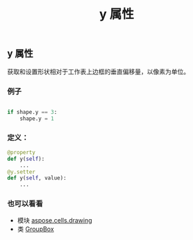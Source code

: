 ﻿---
title: y 属性
second_title: Aspose.Cells for Python via .NET API 参考文献
description:
type: docs
weight: 1240
url: /zh/python-net/aspose.cells.drawing/groupbox/y/
is_root: false
---
## y 属性

获取和设置形状相对于工作表上边框的垂直偏移量，以像素为单位。

### 例子

```python

if shape.y == 3:
    shape.y = 1

```
### 定义：
```python
@property
def y(self):
    ...
@y.setter
def y(self, value):
    ...
```

### 也可以看看
* 模块 [aspose.cells.drawing](../../)
* 类 [GroupBox](/cells/zh/python-net/aspose.cells.drawing/groupbox)
